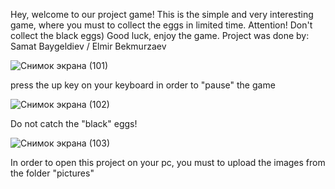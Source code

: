 Hey, welcome to our project game!
This is the simple and very interesting game, where you must to collect the eggs in limited time.
Attention! Don't collect the black eggs)
Good luck, enjoy the game.
Project was done by: Samat Baygeldiev / Elmir Bekmurzaev

![Снимок экрана (101)](https://user-images.githubusercontent.com/73636880/102687441-5144a180-4219-11eb-8aa9-15162fe95fb8.png)

press the up key on your keyboard in order to "pause" the game

![Снимок экрана (102)](https://user-images.githubusercontent.com/73636880/102687497-b26c7500-4219-11eb-801d-b5b35849e632.png)

Do not catch the "black" eggs!

![Снимок экрана (103)](https://user-images.githubusercontent.com/73636880/102687516-d334ca80-4219-11eb-9c74-29beb1331cf9.png)

In order to open this project on your pc, you must to upload the images from the folder "pictures"
